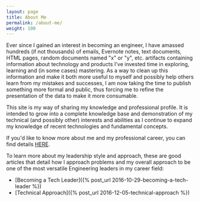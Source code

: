 ```yaml
---
layout: page
title: About Me
permalink: /about-me/
weight: 100
---
```


Ever since I gained an interest in becoming an engineer, I have amassed hundreds (if not thousands) of
emails, Evernote notes, text documents, HTML pages, random documents named "x" or "y", etc. artifacts
containing information about technology and products I've invested time in exploring, learning and (in
some cases) mastering. As a way to clean up this information and make it both more useful to myself and
possibly help others learn from my mistakes and successes, I am now taking the time to publish something
more formal and public, thus forcing me to refine the presentation of the data to make it more consumable.

This site is my way of sharing my knowledge and professional profile. It is intended to grow into a
complete knowledge base and demonstration of my technical (and possibly other) interests and abilities
as I continue to expand my knowledge of recent technologies and fundamental concepts.

If you'd like to know more about me and my professional career, you can find details
<a href="https://www.linkedin.com/in/justin-karimi-cissp/" target="_blank">HERE</a>.

To learn more about my leadership style and approach, these are good articles that detail how I approach
problems and my overall approach to be one of the most versatile Engineering leaders in my career field:

- [Becoming a Tech Leader]({% post_url 2016-10-29-becoming-a-tech-leader %})
- [Technical Approach]({% post_url 2016-12-05-technical-approach %})

